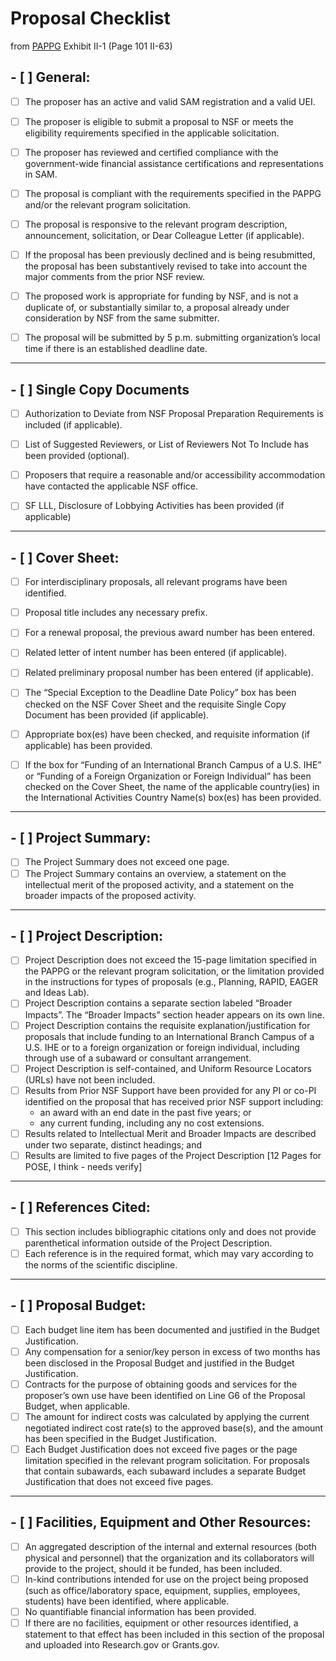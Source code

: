 # Proposal Checklist

from [PAPPG](/docs/notes/nsf_proposal_and_award_policies_and_procedures_guide.pdf) Exhibit II-1 (Page 101 II-63)

## - [ ]  General:

- [ ] The proposer has an active and valid SAM registration and a valid UEI.

- [ ] The proposer is eligible to submit a proposal to NSF or meets the eligibility requirements  specified in the applicable solicitation.

- [ ] The proposer has reviewed and certified compliance with the government-wide financial assistance certifications and representations in SAM.

- [ ] The proposal is compliant with the requirements specified in the PAPPG and/or the relevant program solicitation.

- [ ] The proposal is responsive to the relevant program description, announcement, solicitation, or Dear Colleague Letter (if applicable).

- [ ] If the proposal has been previously declined and is being resubmitted, the proposal has been substantively revised to take into account the major comments from the prior NSF review.

- [ ] The proposed work is appropriate for funding by NSF, and is not a duplicate of, or substantially similar to, a proposal already under consideration by NSF from the same submitter.

- [ ] The proposal will be submitted by 5 p.m. submitting organization’s local time if there is an    established deadline date.
___    

## - [ ]  Single Copy Documents

- [ ] Authorization to Deviate from NSF Proposal Preparation Requirements is included (if applicable).

- [ ] List of Suggested Reviewers, or List of Reviewers Not To Include has been provided (optional).

- [ ] Proposers that require a reasonable and/or accessibility accommodation have contacted the applicable NSF office.

- [ ] SF LLL, Disclosure of Lobbying Activities has been provided (if applicable)

___
## - [ ]  Cover Sheet:

- [ ] For interdisciplinary proposals, all relevant programs have been identified.

- [ ] Proposal title includes any necessary prefix.

- [ ] For a renewal proposal, the previous award number has been entered.

- [ ] Related letter of intent number has been entered (if applicable).

- [ ] Related preliminary proposal number has been entered (if applicable).

- [ ] The “Special Exception to the Deadline Date Policy” box has been checked on the NSF Cover Sheet and the requisite Single Copy Document has been provided (if applicable).

- [ ] Appropriate box(es) have been checked, and requisite information (if applicable) has been provided.

- [ ] If the box for “Funding of an International Branch Campus of a U.S. IHE” or “Funding of a Foreign Organization or Foreign Individual” has been checked on the Cover Sheet, the name of the applicable country(ies) in the International Activities Country Name(s) box(es) has been provided.


___
## - [ ]  Project Summary:
- [ ] The Project Summary does not exceed one page.
- [ ] The Project Summary contains an overview, a statement on the intellectual merit of the
proposed activity, and a statement on the broader impacts of the proposed activity.

___
## - [ ]  Project Description:
- [ ] Project Description does not exceed the 15-page limitation specified in the PAPPG or the
relevant program solicitation, or the limitation provided in the instructions for types of
proposals (e.g., Planning, RAPID, EAGER and Ideas Lab).
- [ ] Project Description contains a separate section labeled “Broader Impacts”. The “Broader
Impacts” section header appears on its own line.
- [ ] Project Description contains the requisite explanation/justification for proposals that include
funding to an International Branch Campus of a U.S. IHE or to a foreign organization or
foreign individual, including through use of a subaward or consultant arrangement.
- [ ] Project Description is self-contained, and Uniform Resource Locators (URLs) have not
been included.
- [ ] Results from Prior NSF Support have been provided for any PI or co-PI identified on the
proposal that has received prior NSF support including:
  - an award with an end date in the past five years; or
  - any current funding, including any no cost extensions.
- [ ] Results related to Intellectual Merit and Broader Impacts are described under two
separate, distinct headings; and
- [ ] Results are limited to five pages of the Project Description [12 Pages for POSE, I think - needs verify]

___
## - [ ]  References Cited:
- [ ] This section includes bibliographic citations only and does not provide parenthetical
information outside of the Project Description.
- [ ] Each reference is in the required format, which may vary according to the norms of the
scientific discipline.

___
## - [ ]  Proposal Budget:
- [ ] Each budget line item has been documented and justified in the Budget Justification.
- [ ] Any compensation for a senior/key person in excess of two months has been disclosed in
the Proposal Budget and justified in the Budget Justification.
- [ ] Contracts for the purpose of obtaining goods and services for the proposer’s own use have
been identified on Line G6 of the Proposal Budget, when applicable.
- [ ] The amount for indirect costs was calculated by applying the current negotiated indirect
cost rate(s) to the approved base(s), and the amount has been specified in the Budget
Justification.
- [ ] Each Budget Justification does not exceed five pages or the page limitation specified in
the relevant program solicitation. For proposals that contain subawards, each subaward
includes a separate Budget Justification that does not exceed five pages.

___
## - [ ]  Facilities, Equipment and Other Resources:
- [ ] An aggregated description of the internal and external resources (both physical and
personnel) that the organization and its collaborators will provide to the project, should it
be funded, has been included.
- [ ] In-kind contributions intended for use on the project being proposed (such as office/laboratory space, equipment, supplies, employees, students) have been identified, where applicable.
- [ ] No quantifiable financial information has been provided.
- [ ] If there are no facilities, equipment or other resources identified, a statement to that effect has been included in this section of the proposal and uploaded into Research.gov or Grants.gov.